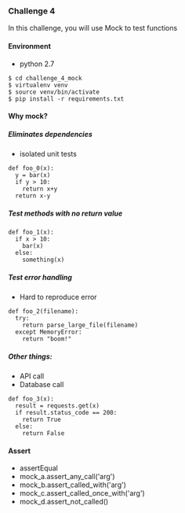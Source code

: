 ### Challenge 4
In this challenge, you will use Mock to test functions

#### Environment
- python 2.7
```
$ cd challenge_4_mock
$ virtualenv venv
$ source venv/bin/activate
$ pip install -r requirements.txt
```

#### Why mock?
##### Eliminates dependencies
- isolated unit tests

```
def foo_0(x):
  y = bar(x)
  if y > 10:
    return x+y
  return x-y
```
##### Test methods with no return value
```
def foo_1(x):
  if x > 10:
    bar(x)
  else:
    something(x)
```

##### Test error handling
- Hard to reproduce error
```
def foo_2(filename):
  try:
    return parse_large_file(filename)
  except MemoryError:
    return "boom!"
```

##### Other things:
- API call
- Database call
```
def foo_3(x):
  result = requests.get(x)
  if result.status_code == 200:
    return True
  else:
    return False
```

#### Assert
- assertEqual
- mock_a.assert_any_call('arg')
- mock_b.assert_called_with('arg')
- mock_c.assert_called_once_with('arg')
- mock_d.assert_not_called()
